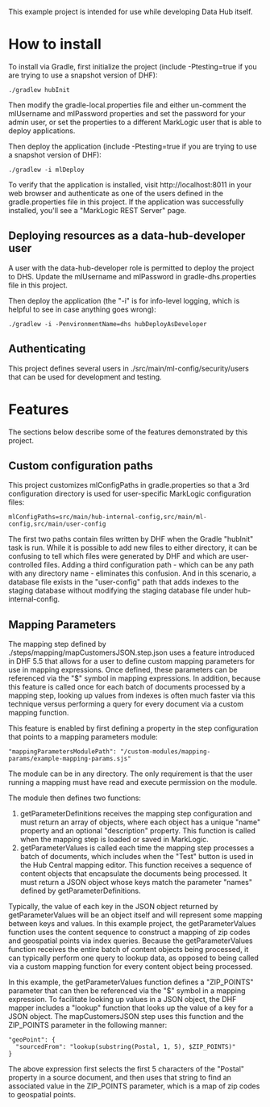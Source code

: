 This example project is intended for use while developing Data Hub itself. 

# How to install

To install via Gradle, first initialize the project (include -Ptesting=true if you are trying to use a snapshot version of DHF):

    ./gradlew hubInit
    
Then modify the gradle-local.properties file and either un-comment the mlUsername and mlPassword properties and set the
password for your admin user, or set the properties to a different MarkLogic user that is able to deploy applications. 

Then deploy the application (include -Ptesting=true if you are trying to use a snapshot version of DHF):

    ./gradlew -i mlDeploy

To verify that the application is installed, visit http://localhost:8011 in your web browser and authenticate as one of
the users defined in the gradle.properties file in this project. If the application was successfully installed, you'll
see a "MarkLogic REST Server" page.

## Deploying resources as a data-hub-developer user 

A user with the data-hub-developer role is permitted to deploy the project to DHS. Update the mlUsername and mlPassword
in gradle-dhs.properties file in this project.

Then deploy the application (the "-i" is for info-level logging, which is helpful to see in case anything goes wrong):

    ./gradlew -i -PenvironmentName=dhs hubDeployAsDeveloper
 

## Authenticating 

This project defines several users in ./src/main/ml-config/security/users that can be used for development and testing. 

# Features

The sections below describe some of the features demonstrated by this project.

## Custom configuration paths

This project customizes mlConfigPaths in gradle.properties so that a 3rd configuration directory is used for user-specific 
MarkLogic configuration files:

    mlConfigPaths=src/main/hub-internal-config,src/main/ml-config,src/main/user-config

The first two paths contain files written by DHF when the Gradle "hubInit" task is run. While it is possible to add new files to 
either directory, it can be confusing to tell which files were generated by DHF and which are user-controlled files. Adding a third
configuration path - which can be any path with any directory name - eliminates this confusion. And in this scenario, a database file 
exists in the "user-config" path that adds indexes to the staging database without modifying the staging database file under hub-internal-config.
## Mapping Parameters

The mapping step defined by ./steps/mapping/mapCustomersJSON.step.json uses a feature introduced in DHF 5.5 
that allows for a user to define custom mapping parameters for use in mapping expressions. Once defined, these 
parameters can be referenced via the "$" symbol in mapping expressions. In addition, because this feature is called once
for each batch of documents processed by a mapping step, looking up values from indexes is often much faster via this 
technique versus performing a query for every document via a custom mapping function. 

This feature is enabled by first defining a property in the step configuration that points to a mapping 
parameters module:

    "mappingParametersModulePath": "/custom-modules/mapping-params/example-mapping-params.sjs"

The module can be in any directory. The only requirement is that the user running a mapping must have read and 
execute permission on the module. 

The module then defines two functions:

1. getParameterDefinitions receives the mapping step configuration and must return an array of objects, where each
object has a unique "name" property and an optional "description" property. This function is called when the mapping step
is loaded or saved in MarkLogic.
1. getParameterValues is called each time the mapping step processes a batch of documents, which includes when the "Test" button 
is used in the Hub Central mapping editor. This function receives a sequence of content objects that encapsulate the documents
being processed. It must return a JSON object whose keys match the parameter "names" defined by getParameterDefinitions. 

Typically, the value of each key in the JSON object returned by getParameterValues will be an object itself and will represent some 
mapping between keys and values. In this example project, the getParameterValues function uses the content sequence to construct a mapping of
zip codes and geospatial points via index queries. Because the getParameterValues function receives the entire batch of content objects being 
processed, it can typically perform one query to lookup data, as opposed to being called via a custom mapping function for every content object 
being processed. 

In this example, the getParameterValues function defines a "ZIP_POINTS" parameter that can then be referenced via the "$" symbol in a mapping expression. 
To facilitate looking up values in a JSON object, the DHF mapper includes a "lookup" function that looks up the value of a key for a JSON object. The 
mapCustomersJSON step uses this function and the ZIP_POINTS parameter in the following manner:

```
"geoPoint": {
  "sourcedFrom": "lookup(substring(Postal, 1, 5), $ZIP_POINTS)"
}
```

The above expression first selects the first 5 characters of the "Postal" property in a source document, and then uses that string to find an associated value 
in the ZIP_POINTS parameter, which is a map of zip codes to geospatial points. 
